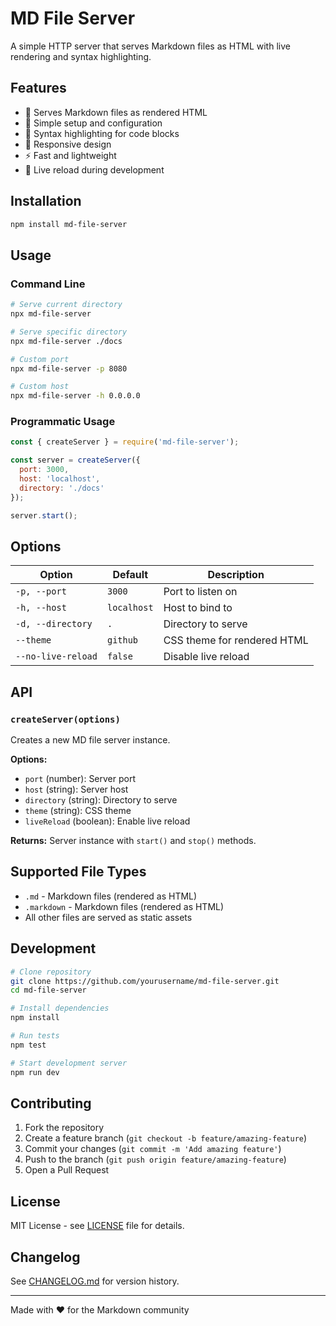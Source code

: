 # MD File Server

A simple HTTP server that serves Markdown files as HTML with live rendering and syntax highlighting.

## Features

- 📝 Serves Markdown files as rendered HTML
- 🚀 Simple setup and configuration
- 🎨 Syntax highlighting for code blocks
- 📱 Responsive design
- ⚡ Fast and lightweight
- 🔄 Live reload during development

## Installation

```bash
npm install md-file-server
```

## Usage

### Command Line

```bash
# Serve current directory
npx md-file-server

# Serve specific directory
npx md-file-server ./docs

# Custom port
npx md-file-server -p 8080

# Custom host
npx md-file-server -h 0.0.0.0
```

### Programmatic Usage

```javascript
const { createServer } = require('md-file-server');

const server = createServer({
  port: 3000,
  host: 'localhost',
  directory: './docs'
});

server.start();
```

## Options

| Option | Default | Description |
|--------|---------|-------------|
| `-p, --port` | `3000` | Port to listen on |
| `-h, --host` | `localhost` | Host to bind to |
| `-d, --directory` | `.` | Directory to serve |
| `--theme` | `github` | CSS theme for rendered HTML |
| `--no-live-reload` | `false` | Disable live reload |

## API

### `createServer(options)`

Creates a new MD file server instance.

**Options:**
- `port` (number): Server port
- `host` (string): Server host
- `directory` (string): Directory to serve
- `theme` (string): CSS theme
- `liveReload` (boolean): Enable live reload

**Returns:** Server instance with `start()` and `stop()` methods.

## Supported File Types

- `.md` - Markdown files (rendered as HTML)
- `.markdown` - Markdown files (rendered as HTML)
- All other files are served as static assets

## Development

```bash
# Clone repository
git clone https://github.com/yourusername/md-file-server.git
cd md-file-server

# Install dependencies
npm install

# Run tests
npm test

# Start development server
npm run dev
```

## Contributing

1. Fork the repository
2. Create a feature branch (`git checkout -b feature/amazing-feature`)
3. Commit your changes (`git commit -m 'Add amazing feature'`)
4. Push to the branch (`git push origin feature/amazing-feature`)
5. Open a Pull Request

## License

MIT License - see [LICENSE](LICENSE) file for details.

## Changelog

See [CHANGELOG.md](CHANGELOG.md) for version history.

---

Made with ❤️ for the Markdown community